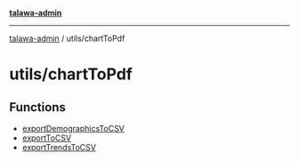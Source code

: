 [**talawa-admin**](../../README.md)

***

[talawa-admin](../../README.md) / utils/chartToPdf

# utils/chartToPdf

## Functions

- [exportDemographicsToCSV](functions/exportDemographicsToCSV.md)
- [exportToCSV](functions/exportToCSV.md)
- [exportTrendsToCSV](functions/exportTrendsToCSV.md)
